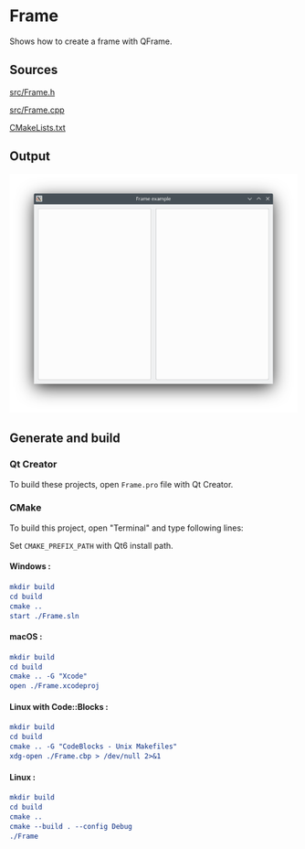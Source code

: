 # Frame

Shows how to create a frame with QFrame.

## Sources

[src/Frame.h](src/Frame.h)

[src/Frame.cpp](src/Frame.cpp)

[CMakeLists.txt](CMakeLists.txt)

## Output

![Screenshot](../../../docs/Pictures/Frame.png)

## Generate and build

### Qt Creator

To build these projects, open `Frame.pro` file with Qt Creator.

### CMake

To build this project, open "Terminal" and type following lines:

Set `CMAKE_PREFIX_PATH` with Qt6 install path.

#### Windows :

``` cmake
mkdir build
cd build
cmake ..
start ./Frame.sln
```

#### macOS :

``` cmake
mkdir build
cd build
cmake .. -G "Xcode"
open ./Frame.xcodeproj
```

#### Linux with Code::Blocks :

``` cmake
mkdir build
cd build
cmake .. -G "CodeBlocks - Unix Makefiles"
xdg-open ./Frame.cbp > /dev/null 2>&1
```

#### Linux :

``` cmake
mkdir build
cd build
cmake .. 
cmake --build . --config Debug
./Frame
```
